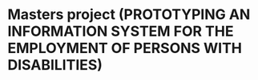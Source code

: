 # Masters project (PROTOTYPING AN INFORMATION SYSTEM FOR THE EMPLOYMENT OF PERSONS WITH DISABILITIES)

